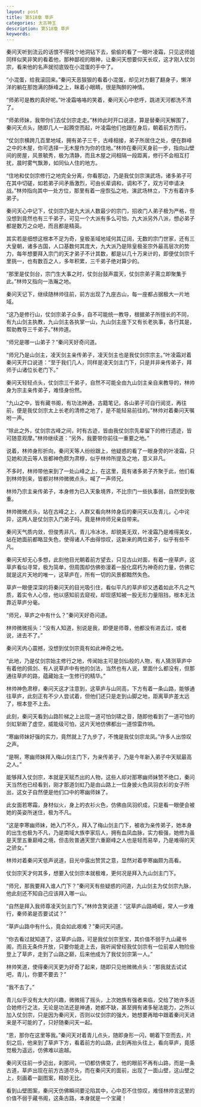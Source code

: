 ```yaml
---
layout: post
title: 第518章 草庐
categories: 太古神王
description: 第518章 草庐
keywords:
---
```


秦问天听到流云的话恨不得找个地洞钻下去，偷偷的看了一眼叶凌霜，只见这师姐同样似笑非笑的看着他，那种鄙视的眼神，让秦问天想要仰天长叹，这才刚入仗剑宗，看来他的名声就彻底毁在小混蛋的手中了。

“小混蛋，给我滚回来。”秦问天恶狠狠的看着小混蛋，却见对方翻了翻身子，懒洋洋的躺在那饱满的酥峰之上，眯着小眼睛，很是陶醉的神情。

“师弟可是教的真好呢。”叶凌霜咯咯的笑着，秦问天心中悲呼，跳进天河都洗不清了。

“师弟师妹，我带你们去仗剑宗走走。”林帅此时开口说道，算是替秦问天解围了，秦问天点头，随即几人一起腾空而起，叶凌霜他们也跟在身后，朝着前方而行。

“仗剑宗横跨几百里地域，拥有弟子三千，古峰相接，弟子所居住之处，便在群峰之中的木屋，你可选择一无木屋作为你的住地。”林帅在秦问天身前一步，指向山壁间的房屋，风景毓秀，极为清静，而且木屋之间相隔一段距离，修行不会相互打扰，晨时雾气飘渺，如同仙人住的地方。

“住地和仗剑宗修行之地完全分离，你看那边，乃是我仗剑宗演武场，诸多弟子可在其中切磋，如若弟子间矛盾激烈，可由长辈调和，调和不了，双方可申请决战。”林帅指向其中一处方位，那里有着一座恢弘之地，演武场林立，下方有着许多弟子。

秦问天心中记下，仗剑宗乃是九大派人数最少的宗门，招收门人弟子极为严格，但没想到竟然也有三千弟子，可见一个大派有多么可怕，九大派另外八派，想必弟子都是数万之众吧，而且都是精英。

其实若是细想这根本不足为奇，皇极圣域地域何其辽阔，无数的宗门世家，还有三大皇朝，诸多古国，人口基数何其庞大，九大派乃是除皇极圣宗外最高层次的势力，每年想要拜入宗门的天才弟子不计其数，都是以几十万来计的，即便仗剑宗千里挑一，也有数百之人，多年积累，三千弟子绝对算少的。

“那里是仗剑台，宗门生大事之时，仗剑台鼓声震天，仗剑宗弟子需立即聚集于此。”林帅又指向一浩瀚之地。

秦问天记下，继续随林帅往前，前方出现了九座古山，每一座都占据极大一片地域。

“这乃是修行山，仗剑宗弟子众多，自不可能统一教导，根据弟子所擅长的不同，有九山剑主执教，九山剑主各执掌一山，九山剑主座下又有长老执事，各行其是，帮助教导三千弟子。”林帅道。

“师兄是哪一山弟子？”秦问天好奇问道。

“师兄乃是山剑主，凌天剑主亲传弟子，凌天剑主也是我仗剑宗宗主。”叶凌霜对着秦问天开口说道：“至于我们几人，同样是凌天剑主门下，只是并非亲传弟子，拜师于山诸位长老门下。”

秦问天轻轻点头，仗剑宗三千弟子，自然不可能全由九山剑主亲自来教导的，林帅身为宗主亲传弟子，难怪身份然。

“九山之中，皆有藏书阁，有功法神通，古籍笔记，各山弟子可自行阅览，再往前，便是我仗剑宗太上长老的清修之地了，是不能轻易前往的。”林帅对着秦问天嘱咐一声。

“除此之外，仗剑宗古峰之间，时有古迹，皆由我仗剑宗先辈留下的修行遗迹，皆可随意观摩。”林帅继续道：“另外，我要带你前往一重要之地。”

说着，林帅身形折向，秦问天等人纷纷跟上，他疑惑的看了一眼身旁的叶凌霜，只见她和流云等人皆都神色颇为肃穆，似乎林帅所提及之地，意义非凡。

不多时，林帅带他来到了一处山峰之上，在这里，竟有诸多弟子齐聚于此，他们看到林帅到来，皆都对林帅微微点头，喊了一声师兄。

林帅乃宗主亲传弟子，本身修为已入天象境界，不比宗门一些执事弱，自然受到敬重。

林帅微微点头，站在古峰之上，人群又看向林帅身后的秦问天以及青儿，心中诧异，这两人是仗剑宗入门弟子吗，竟是林帅师兄亲自带来。

秦问天气质内敛，但俊秀非凡，青儿冷冰冰，却貌美无双，叶凌霜乃是难得美女，站在她面前都略显失色，使得诸人不由得惊叹，这新来的两位弟子，似乎有些不凡。

秦问天却无心多想，此刻他目光朝着前方望去，只见古山对面，有着一座草庐，这草庐看似寻常，极为简单，但周围却仿佛弥漫着一股化腐朽为神奇的力量，仿佛它就是这片天地的唯一，这草庐在，所有一切的风景都黯然失色。

草庐一眼便深深的将秦问天的目光吸引住，看似平凡的草庐却又透着如此不凡之气质，着实令人心惊，他以感知前去窥视，却现感知被一股无形力量阻挡，根本无法靠近草庐分毫。

“师兄，草庐之中有什么？”秦问天好奇问道。

林帅微微摇头：“没有人知道，别说是我，即便是师尊，他都没有进去过，或者说，进去不了。”

秦问天内心震撼，没想到仗剑宗竟有如此神奇之地。

“此地，乃是仗剑宗始主修行之地，传闻始主可是剑仙般的人物，有人猜测草庐中有着他的佩剑、有人说草庐中有他的剑法，当然也有人说，里面什么都没有，但那通往草庐的路，蕴藏始主一生修行的精华。”

林帅神色肃穆，秦问天这才注意到，这草庐与山同高，下方有着一条山路，能够通往草庐，此刻正有不少人尝试着，但他们还只是走到山脚之地，距离草庐差太远了，根本登不上去。

此刻，秦问天看到山路阶梯之上出现一道可怕剑啸之音，随即他看到了一道可怕的剑虹斩断了虚空，威能级可怕，这片天地仿佛都出一道惊雷炸响。

“寒幽师妹好强的实力，竟然就上了九步了，不愧是我仗剑宗龙凤。”许多人出惊叹之声。

“是啊，寒幽师妹拜入梅山剑主门下，为亲传弟子，乃是今年新入弟子中天赋最高之人。”

能够拜入仗剑宗，本就是天赋杰出的人物，这些人却对那寒幽师妹赞不绝口，秦问天当然也已经看到，刚才那道剑虹乃是由山路上一位身披火色凤羽衣衫的女子所出，这女子自然便是他们口中的寒幽师妹了。

此女面若寒霜，身材似火，身上的衣衫火色，仿佛由凤羽织成，只是看一眼便会被她的英姿所迷住，极为不凡。

“这是李寒幽师妹，她入门不久，拜入了梅山剑主门下，被收为亲传弟子，她本身的出生也极为不凡，乃是南域大族李家后人，拥有血凤血脉，实力极强，她修为虽是天罡五重巅峰之境，但击败普通天罡六重巅峰之人也是轻而易举，乃是难得的天之骄女。”

林帅对着秦问天低声说道，目光中露出赞赏之意，显然对着李寒幽颇为高看。

仗剑宗天才何其多，想要入仗剑宗本就极难，更何况是拜入九山剑主门下。

“师兄，那我要拜入谁人门下？”秦问天有些疑惑的问道，九山剑主为仗剑宗九脉，他此刻还不知自己应该拜入哪一山。

“自然是拜入我师尊凌天剑主门下。”林帅含笑说道：“这草庐山路崎岖，常人一步难行，秦师弟是否要试试？”

“草庐山路中有什么，竟会如此艰难？”秦问天问道。

“你去看过就知道了，这草庐山路，可是我仗剑宗至宝，其价值不弱于九山藏书阁，而且无条件开放，只要你能走上去，我听闻曾经我仗剑宗有一位前辈人物险些登上了草庐，走到了山路之巅，后来他成为了我仗剑宗第一人。”

林帅笑道，使得秦问天更为好奇了起来，随即只见他微微点头：“那我就去试试吧，青儿，你要不要去？”

“我不去了。”

青儿似乎没有太大的兴趣，微微摇了摇头，上次她族有强者来临，交给了她许多适合她修行之法，无论是功法还是神通，她都不缺，甚至拥有诸多秘法能力，之所以加入仗剑宗，只是因为秦问天，否则以仗剑宗的强大，她想要再暗中跟着秦问天进来是不可能的了，只好随秦问天一起。

“恩，那你在这里等我。”秦问天对着青儿点头，随即身形一闪，朝着下空而去，片刻之后，他来到了草庐下方，看着前方的山路，此刻再抬头往上，看向草庐，竟感觉极为遥远，仿佛难以逾越。

秦问天往前一步迈出，刹那间，一切都仿佛变了，他的眼前不再有山路，而是一条古道，草庐出现在前方古道尽头，而在秦问天的面前，出现了一面山壁，这山壁之上，刻画着一副图案，精妙无比。

看到山壁图案，秦问天仿佛瞬间要沦陷其中，心中忍不住惊叹，难怪林帅言这里的价值不弱于藏书阁，这条古路，本身就是一个宝藏！

